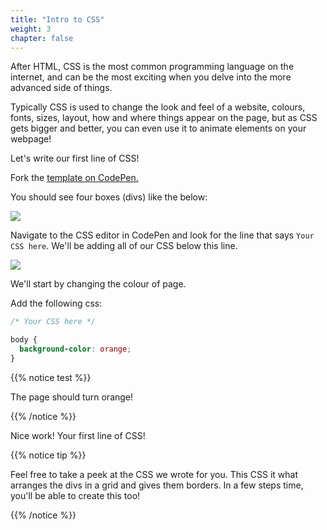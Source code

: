 ```yaml
---
title: "Intro to CSS"
weight: 3
chapter: false
---
```


After HTML, CSS is the most common programming language on the internet, and can be the most exciting when you delve into the more advanced side of things.

Typically CSS is used to change the look and feel of a website, colours, fonts, sizes, layout, how and where things appear on the page, but as CSS gets bigger and better, you can even use it to animate elements on your webpage!

Let's write our first line of CSS!

Fork the [template on CodePen.](https://codepen.io/shecodesaus/pen/KKyrEvB)

You should see four boxes (divs) like the below:

![](../../images/boxes.png)

Navigate to the CSS editor in CodePen and look for the line that says `Your CSS here`.
We'll be adding all of our CSS below this line.

![](../../images/css_editor.png)

We'll start by changing the colour of page.

Add the following css:

```css
/* Your CSS here */

body {
  background-color: orange;
}
```

{{% notice test %}}

The page should turn orange!

{{% /notice %}}

Nice work!
Your first line of CSS!

{{% notice tip %}}

Feel free to take a peek at the CSS we wrote for you.
This CSS it what arranges the divs in a grid and gives them borders.
In a few steps time, you'll be able to create this too!

{{% /notice %}}

